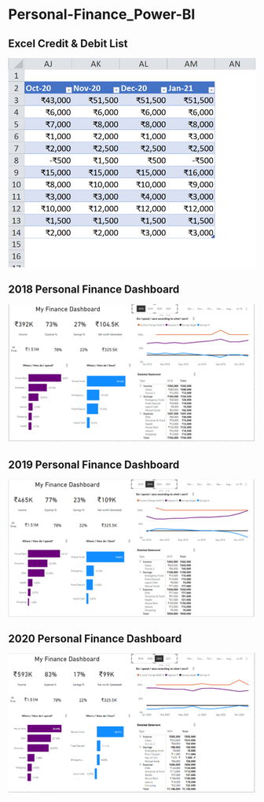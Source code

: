 # Personal-Finance_Power-BI
## Excel Credit & Debit List
![](https://github.com/sovitnayak123/Personal-Finance_Power-BI/blob/main/Credit%20and%20Debit%20Monthwise.png)

## 2018 Personal Finance Dashboard
![](2018.png)

## 2019 Personal Finance Dashboard
![](2019.png)

## 2020 Personal Finance Dashboard
![](2020.png)
